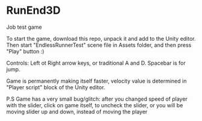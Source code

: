 # RunEnd3D
Job test game 

To start the game, download this repo, unpack it and add to the Unity editor.
Then start "EndlessRunnerTest" scene file in Assets folder, and then press "Play" button :)

Controls: Left ot Right arrow keys, or traditional A and D. Spacebar is for jump.

Game is permanently making itself faster, velocity value is determined in "Player script" block of the Unity editor.


P.S
Game has a very small bug/glitch: after you changed speed of player with the slider, click on game itself, to uncheck the slider, or you will be moving slider up and down, instead of moving the player
